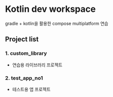 # Kotlin dev workspace

gradle + kotlin을 활용한 compose multiplatform 연습

## Project list

### 1. custom_library

- 연습용 라이브러리 프로젝트

### 2. test_app_no1

- 테스트용 앱 프로젝트